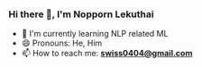 ### Hi there 👋, I'm Nopporn Lekuthai


- 🌱 I'm currently learning NLP related ML
- 😄 Pronouns: He, Him
- 📫 How to reach me: **swiss0404@gmail.com**


<!--
**swissnp/swissnp** is a ✨ _special_ ✨ repository because its `README.md` (this file) appears on your GitHub profile.

Here are some ideas to get you started:

- 🔭 I’m currently working on ...
- 🌱 I’m currently learning ...
- 👯 I’m looking to collaborate on ...
- 🤔 I’m looking for help with ...
- 💬 Ask me about ...
- 📫 How to reach me: ...
- 😄 Pronouns: ...
- ⚡ Fun fact: ...
-->
